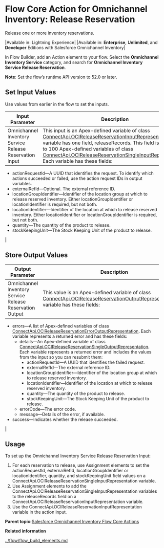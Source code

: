 # Flow Core Action for Omnichannel Inventory: Release Reservation

Release one or more inventory reservations.

|Available in: Lightning Experience|
|Available in: **Enterprise**, **Unlimited**, and **Developer** Editions with Salesforce Omnichannel Inventory|

In Flow Builder, add an Action element to your flow. Select the **Omnichannel Inventory Service** category, and search for **Omnichannel Inventory Service Release Reservation**.

**Note:** Set the flow’s runtime API version to 52.0 or later.

## Set Input Values

Use values from earlier in the flow to set the inputs.

|Input Parameter|Description|
|---------------|-----------|
|Omnichannel Inventory Service Release Reservation Input|This input is an Apex-defined variable of class [ConnectApi.OCIReleaseReservationInputRepresentation](https://developer.salesforce.com/docs/atlas.en-us.apexcode.meta/apexcode/apex_connectapi_input_o_c_i_release_reservation.htm).The variable has one field, releaseRecords. This field is a list of up to 100 Apex-defined variables of class [ConnectApi.OCIReleaseReservationSingleInputRepresentation](https://developer.salesforce.com/docs/atlas.en-us.apexcode.meta/apexcode/apex_connectapi_input_o_c_i_release_reservation_single.htm). Each variable has these fields:

-   actionRequestId—A UUID that identifies the request. To identify which actions succeeded or failed, use the action request IDs in output variables.
-   externalRefId—Optional. The external reference ID.
-   locationGroupIdentifier—Identifier of the location group at which to release reserved inventory. Either locationGroupIdentifier or locationIdentifier is required, but not both.
-   locationIdentifier—Identifier of the location at which to release reserved inventory. Either locationIdentifier or locationGroupIdentifier is required, but not both.
-   quantity—The quantity of the product to release.
-   stockKeepingUnit—The Stock Keeping Unit of the product to release.

|

## Store Output Values

|Output Parameter|Description|
|----------------|-----------|
|Omnichannel Inventory Service Release Reservation Output|This value is an Apex-defined variable of class [ConnectApi.OCIReleaseReservationOutputRepresentation](https://developer.salesforce.com/docs/atlas.en-us.apexcode.meta/apexcode/apex_connectapi_output_o_c_i_release_reservation_output.htm).The variable has these fields:

-   errors—A list of Apex-defined variables of class [ConnectApi.OCIReleaseReservationErrorOutputRepresentation](https://developer.salesforce.com/docs/atlas.en-us.apexcode.meta/apexcode/apex_connectapi_output_o_c_i_release_reservation_error_output.htm). Each variable represents a returned error and has these fields:
    -   details—An Apex-defined variable of class [ConnectApi.OCIReleaseReservationSingleOutputRepresentation](https://developer.salesforce.com/docs/atlas.en-us.apexcode.meta/apexcode/apex_connectapi_output_o_c_i_release_reservation_single_output.htm). Each variable represents a returned error and includes the values from the input so you can resubmit them:
        -   actionRequestId—A UUID that identifies the failed request.
        -   externalRefId—The external reference ID.
        -   locationGroupIdentifier—Identifier of the location group at which to release reserved inventory.
        -   locationIdentifier—Identifier of the location at which to release reserved inventory.
        -   quantity—The quantity of the product to release.
        -   stockKeepingUnit—The Stock Keeping Unit of the product to release.
    -   errorCode—The error code.
    -   message—Details of the error, if available.
-   success—Indicates whether the release succeeded.

|

## Usage

To set up the Omnichannel Inventory Service Release Reservation Input:

1.  For each reservation to release, use Assignment elements to set the actionRequestId, externalRefId, locationGroupIdentifier or locationIdentifier, quantity, and stockKeepingUnit field values on a ConnectApi.OCIReleaseReservationSingleInputRepresentation variable.
2.  Use Assignment elements to add the ConnectApi.OCIReleaseReservationSingleInputRepresentation variables to the releaseRecords field on a ConnectApi.OCIReleaseReservationInputRepresentation variable.
3.  Use the ConnectApi.OCIReleaseReservationInputRepresentation variable in the action input.

**Parent topic:**[Salesforce Omnichannel Inventory Flow Core Actions](../flow/flow_ref_elements_oci_actions_list.md)

**Related information**  


[../flow/flow\_build\_elements.md](../flow/flow_build_elements.md)

